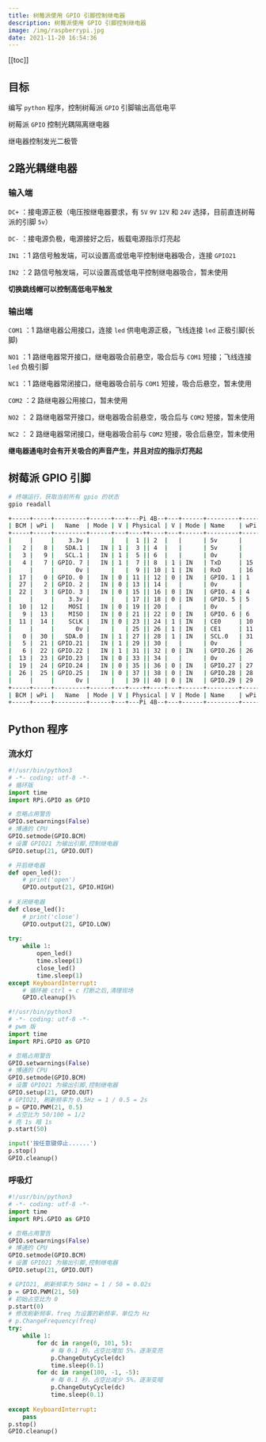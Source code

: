 ```yaml
---
title: 树莓派使用 GPIO 引脚控制继电器
description: 树莓派使用 GPIO 引脚控制继电器
image: /img/raspberrypi.jpg
date: 2021-11-20 16:54:36
---
```


[[toc]]

## 目标

编写 `python` 程序，控制树莓派 `GPIO` 引脚输出高低电平

树莓派 `GPIO` 控制光耦隔离继电器

继电器控制发光二极管

## 2路光耦继电器

### 输入端

`DC+` ：接电源正极（电压按继电器要求，有 `5V` `9V` `12V` 和 `24V` 选择，目前直连树莓派的引脚 `5v`）

`DC-` ：接电源负极，电源接好之后，板载电源指示灯亮起

`IN1` ：1 路信号触发端，可以设置高或低电平控制继电器吸合，连接 `GPIO21`

`IN2` ：2 路信号触发端，可以设置高或低电平控制继电器吸合，暂未使用

**切换跳线帽可以控制高低电平触发**

### 输出端

`COM1` ：1 路继电器公用接口，连接 `led` 供电电源正极，飞线连接 `led` 正极引脚(长脚)

`NO1` ：1 路继电器常开接口，继电器吸合前悬空，吸合后与 `COM1` 短接；飞线连接 `led` 负极引脚

`NC1` ：1 路继电器常闭接口，继电器吸合前与 `COM1` 短接，吸合后悬空，暂未使用

`COM2` ：2 路继电器公用接口，暂未使用

`NO2` ： 2 路继电器常开接口，继电器吸合前悬空，吸合后与 `COM2` 短接，暂未使用

`NC2` ： 2 路继电器常闭接口，继电器吸合前与 `COM2` 短接，吸合后悬空，暂未使用

**继电器通电时会有开关吸合的声音产生，并且对应的指示灯亮起**

## 树莓派 GPIO 引脚

```bash
# 终端运行，获取当前所有 gpio 的状态
gpio readall
```

```bash
+-----+-----+---------+------+---+---Pi 4B--+---+------+---------+-----+-----+
| BCM | wPi |   Name  | Mode | V | Physical | V | Mode | Name    | wPi | BCM |
+-----+-----+---------+------+---+----++----+---+------+---------+-----+-----+
|     |     |    3.3v |      |   |  1 || 2  |   |      | 5v      |     |     |
|   2 |   8 |   SDA.1 |   IN | 1 |  3 || 4  |   |      | 5v      |     |     |
|   3 |   9 |   SCL.1 |   IN | 1 |  5 || 6  |   |      | 0v      |     |     |
|   4 |   7 | GPIO. 7 |   IN | 1 |  7 || 8  | 1 | IN   | TxD     | 15  | 14  |
|     |     |      0v |      |   |  9 || 10 | 1 | IN   | RxD     | 16  | 15  |
|  17 |   0 | GPIO. 0 |   IN | 0 | 11 || 12 | 0 | IN   | GPIO. 1 | 1   | 18  |
|  27 |   2 | GPIO. 2 |   IN | 0 | 13 || 14 |   |      | 0v      |     |     |
|  22 |   3 | GPIO. 3 |   IN | 0 | 15 || 16 | 0 | IN   | GPIO. 4 | 4   | 23  |
|     |     |    3.3v |      |   | 17 || 18 | 0 | IN   | GPIO. 5 | 5   | 24  |
|  10 |  12 |    MOSI |   IN | 0 | 19 || 20 |   |      | 0v      |     |     |
|   9 |  13 |    MISO |   IN | 0 | 21 || 22 | 0 | IN   | GPIO. 6 | 6   | 25  |
|  11 |  14 |    SCLK |   IN | 0 | 23 || 24 | 1 | IN   | CE0     | 10  | 8   |
|     |     |      0v |      |   | 25 || 26 | 1 | IN   | CE1     | 11  | 7   |
|   0 |  30 |   SDA.0 |   IN | 1 | 27 || 28 | 1 | IN   | SCL.0   | 31  | 1   |
|   5 |  21 | GPIO.21 |   IN | 1 | 29 || 30 |   |      | 0v      |     |     |
|   6 |  22 | GPIO.22 |   IN | 1 | 31 || 32 | 0 | IN   | GPIO.26 | 26  | 12  |
|  13 |  23 | GPIO.23 |   IN | 0 | 33 || 34 |   |      | 0v      |     |     |
|  19 |  24 | GPIO.24 |   IN | 0 | 35 || 36 | 0 | IN   | GPIO.27 | 27  | 16  |
|  26 |  25 | GPIO.25 |   IN | 0 | 37 || 38 | 0 | IN   | GPIO.28 | 28  | 20  |
|     |     |      0v |      |   | 39 || 40 | 0 | IN   | GPIO.29 | 29  | 21  |
+-----+-----+---------+------+---+----++----+---+------+---------+-----+-----+
| BCM | wPi |   Name  | Mode | V | Physical | V | Mode | Name    | wPi | BCM |
+-----+-----+---------+------+---+---Pi 4B--+---+------+---------+-----+-----+
```

## Python 程序

### 流水灯

```python
#!/usr/bin/python3
# -*- coding: utf-8 -*-
# 循环版
import time
import RPi.GPIO as GPIO

# 忽略占用警告
GPIO.setwarnings(False)
# 博通的 CPU
GPIO.setmode(GPIO.BCM)
# 设置 GPIO21 为输出引脚,控制继电器
GPIO.setup(21, GPIO.OUT)

# 开启继电器
def open_led():
	# print('open')
	GPIO.output(21, GPIO.HIGH)
    
# 关闭继电器
def close_led():
	# print('close')
	GPIO.output(21, GPIO.LOW)
    
try:
	while 1:
		open_led()
		time.sleep(1)
		close_led()
		time.sleep(1)
except KeyboardInterrupt:
	# 循环被 ctrl + c 打断之后,清理现场
	GPIO.cleanup()%  
```

```python
#!/usr/bin/python3
# -*- coding: utf-8 -*-
# pwm 版
import time
import RPi.GPIO as GPIO

# 忽略占用警告
GPIO.setwarnings(False)
# 博通的 CPU
GPIO.setmode(GPIO.BCM)
# 设置 GPIO21 为输出引脚,控制继电器
GPIO.setup(21, GPIO.OUT)
# GPIO21, 刷新频率为 0.5Hz = 1 / 0.5 = 2s
p = GPIO.PWM(21, 0.5)
# 占空比为 50/100 = 1/2
# 亮 1s 暗 1s
p.start(50)

input('按任意键停止......')
p.stop()
GPIO.cleanup()
```

### 呼吸灯

```python
#!/usr/bin/python3
# -*- coding: utf-8 -*-
import time
import RPi.GPIO as GPIO

# 忽略占用警告
GPIO.setwarnings(False)
# 博通的 CPU
GPIO.setmode(GPIO.BCM)
# 设置 GPIO21 为输出引脚,控制继电器
GPIO.setup(21, GPIO.OUT)

# GPIO21, 刷新频率为 50Hz = 1 / 50 = 0.02s
p = GPIO.PWM(21, 50)
# 初始占空比为 0
p.start(0)
# 修改刷新频率，freq 为设置的新频率，单位为 Hz
# p.ChangeFrequency(freq)
try:
	while 1:
		for dc in range(0, 101, 5):
			# 每 0.1 秒，占空比增加 5%，逐渐变亮
			p.ChangeDutyCycle(dc)
			time.sleep(0.1)
		for dc in range(100, -1, -5):
			# 每 0.1 秒，占空比减少 5%，逐渐变暗
			p.ChangeDutyCycle(dc)
			time.sleep(0.1)
            
except KeyboardInterrupt:
	pass
p.stop()
GPIO.cleanup()
```
